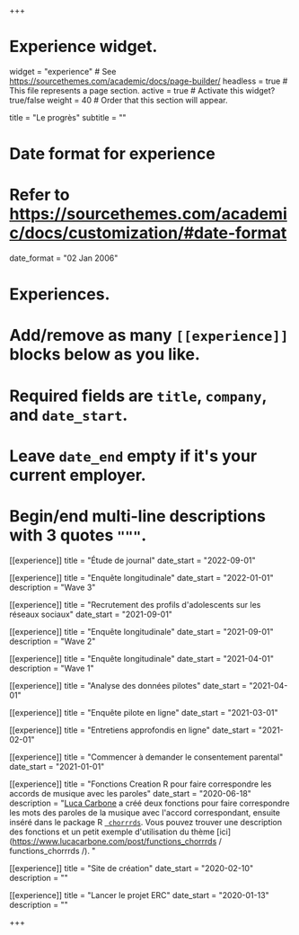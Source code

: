 +++
# Experience widget.
widget = "experience"  # See https://sourcethemes.com/academic/docs/page-builder/
headless = true  # This file represents a page section.
active = true  # Activate this widget? true/false
weight = 40  # Order that this section will appear.

title = "Le progrès"
subtitle = ""

# Date format for experience
#   Refer to https://sourcethemes.com/academic/docs/customization/#date-format
date_format = "02 Jan 2006"

# Experiences.
#   Add/remove as many `[[experience]]` blocks below as you like.
#   Required fields are `title`, `company`, and `date_start`.
#   Leave `date_end` empty if it's your current employer.
#   Begin/end multi-line descriptions with 3 quotes `"""`.

[[experience]]
  title = "Étude de journal"
  date_start = "2022-09-01"
  
[[experience]]
  title = "Enquête longitudinale"
  date_start = "2022-01-01"
  description = "Wave 3"

[[experience]]
  title = "Recrutement des profils d'adolescents sur les réseaux sociaux"
  date_start = "2021-09-01"

[[experience]]
  title = "Enquête longitudinale"
  date_start = "2021-09-01"
  description = "Wave 2"

[[experience]]
  title = "Enquête longitudinale"
  date_start = "2021-04-01"
  description = "Wave 1"

[[experience]]
  title = "Analyse des données pilotes"
  date_start = "2021-04-01"

[[experience]]
  title = "Enquête pilote en ligne"
  date_start = "2021-03-01"

[[experience]]
  title = "Entretiens approfondis en ligne"
  date_start = "2021-02-01"

[[experience]]
  title = "Commencer à demander le consentement parental"
  date_start = "2021-01-01"

[[experience]]
  title = "Fonctions Creation R pour faire correspondre les accords de musique avec les paroles"
  date_start = "2020-06-18"
  description = "[Luca Carbone](http://www.projectmimic.eu/authors/admin4/) a créé deux fonctions pour faire correspondre les mots des paroles de la musique avec l'accord correspondant, ensuite inséré dans le package R [` chorrrds`](https://github.com/r-music/chorrrds). Vous pouvez trouver une description des fonctions et un petit exemple d'utilisation du thème [ici](https://www.lucacarbone.com/post/functions_chorrrds / functions_chorrrds /). "

[[experience]]
  title = "Site de création"
  date_start = "2020-02-10"
  description = ""
  
[[experience]]
  title = "Lancer le projet ERC"
  date_start = "2020-01-13"
  description = ""

+++